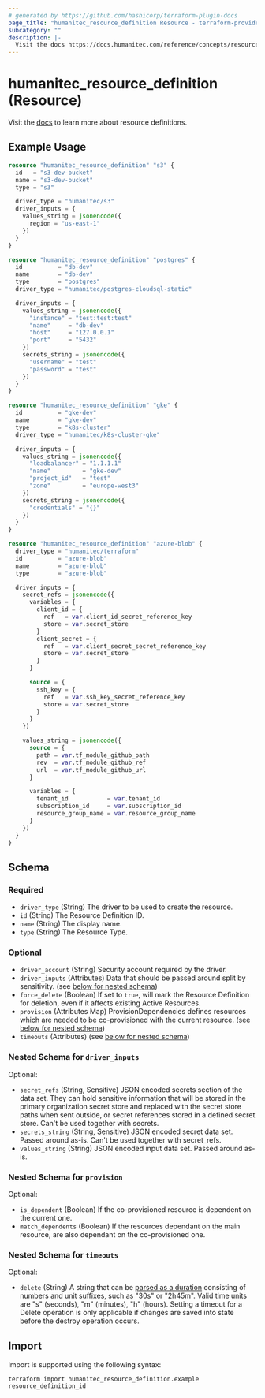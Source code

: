 ```yaml
---
# generated by https://github.com/hashicorp/terraform-plugin-docs
page_title: "humanitec_resource_definition Resource - terraform-provider-humanitec"
subcategory: ""
description: |-
  Visit the docs https://docs.humanitec.com/reference/concepts/resources/definitions to learn more about resource definitions.
---
```


# humanitec_resource_definition (Resource)

Visit the [docs](https://docs.humanitec.com/reference/concepts/resources/definitions) to learn more about resource definitions.

## Example Usage

```terraform
resource "humanitec_resource_definition" "s3" {
  id   = "s3-dev-bucket"
  name = "s3-dev-bucket"
  type = "s3"

  driver_type = "humanitec/s3"
  driver_inputs = {
    values_string = jsonencode({
      region = "us-east-1"
    })
  }
}

resource "humanitec_resource_definition" "postgres" {
  id          = "db-dev"
  name        = "db-dev"
  type        = "postgres"
  driver_type = "humanitec/postgres-cloudsql-static"

  driver_inputs = {
    values_string = jsonencode({
      "instance" = "test:test:test"
      "name"     = "db-dev"
      "host"     = "127.0.0.1"
      "port"     = "5432"
    })
    secrets_string = jsonencode({
      "username" = "test"
      "password" = "test"
    })
  }
}

resource "humanitec_resource_definition" "gke" {
  id          = "gke-dev"
  name        = "gke-dev"
  type        = "k8s-cluster"
  driver_type = "humanitec/k8s-cluster-gke"

  driver_inputs = {
    values_string = jsonencode({
      "loadbalancer" = "1.1.1.1"
      "name"         = "gke-dev"
      "project_id"   = "test"
      "zone"         = "europe-west3"
    })
    secrets_string = jsonencode({
      "credentials" = "{}"
    })
  }
}

resource "humanitec_resource_definition" "azure-blob" {
  driver_type = "humanitec/terraform"
  id          = "azure-blob"
  name        = "azure-blob"
  type        = "azure-blob"

  driver_inputs = {
    secret_refs = jsonencode({
      variables = {
        client_id = {
          ref   = var.client_id_secret_reference_key
          store = var.secret_store
        }
        client_secret = {
          ref   = var.client_secret_secret_reference_key
          store = var.secret_store
        }
      }

      source = {
        ssh_key = {
          ref   = var.ssh_key_secret_reference_key
          store = var.secret_store
        }
      }
    })

    values_string = jsonencode({
      source = {
        path = var.tf_module_github_path
        rev  = var.tf_module_github_ref
        url  = var.tf_module_github_url
      }

      variables = {
        tenant_id           = var.tenant_id
        subscription_id     = var.subscription_id
        resource_group_name = var.resource_group_name
      }
    })
  }
}
```

<!-- schema generated by tfplugindocs -->
## Schema

### Required

- `driver_type` (String) The driver to be used to create the resource.
- `id` (String) The Resource Definition ID.
- `name` (String) The display name.
- `type` (String) The Resource Type.

### Optional

- `driver_account` (String) Security account required by the driver.
- `driver_inputs` (Attributes) Data that should be passed around split by sensitivity. (see [below for nested schema](#nestedatt--driver_inputs))
- `force_delete` (Boolean) If set to `true`, will mark the Resource Definition for deletion, even if it affects existing Active Resources.
- `provision` (Attributes Map) ProvisionDependencies defines resources which are needed to be co-provisioned with the current resource. (see [below for nested schema](#nestedatt--provision))
- `timeouts` (Attributes) (see [below for nested schema](#nestedatt--timeouts))

<a id="nestedatt--driver_inputs"></a>
### Nested Schema for `driver_inputs`

Optional:

- `secret_refs` (String, Sensitive) JSON encoded secrets section of the data set. They can hold sensitive information that will be stored in the primary organization secret store and replaced with the secret store paths when sent outside, or secret references stored in a defined secret store. Can't be used together with secrets.
- `secrets_string` (String, Sensitive) JSON encoded secret data set. Passed around as-is. Can't be used together with secret_refs.
- `values_string` (String) JSON encoded input data set. Passed around as-is.


<a id="nestedatt--provision"></a>
### Nested Schema for `provision`

Optional:

- `is_dependent` (Boolean) If the co-provisioned resource is dependent on the current one.
- `match_dependents` (Boolean) If the resources dependant on the main resource, are also dependant on the co-provisioned one.


<a id="nestedatt--timeouts"></a>
### Nested Schema for `timeouts`

Optional:

- `delete` (String) A string that can be [parsed as a duration](https://pkg.go.dev/time#ParseDuration) consisting of numbers and unit suffixes, such as "30s" or "2h45m". Valid time units are "s" (seconds), "m" (minutes), "h" (hours). Setting a timeout for a Delete operation is only applicable if changes are saved into state before the destroy operation occurs.

## Import

Import is supported using the following syntax:

```shell
terraform import humanitec_resource_definition.example resource_definition_id
```
